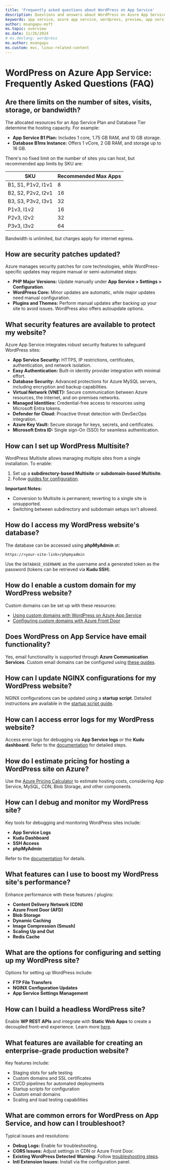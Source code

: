 ```yaml
---
title: 'Frequently asked questions about WordPress on App Service'
description: Questions and answers about WordPress on Azure App Service.
keywords: app service, azure app service, wordpress, preview, app service on linux, plugins, mysql flexible server, wordpress on linux, php
author: msangapu-msft
ms.topic: overview
ms.date: 11/26/2024
# ms.devlang: wordpress
ms.author: msangapu
ms.custom: mvc, linux-related-content
---
```

# WordPress on Azure App Service: Frequently Asked Questions (FAQ)

## Are there limits on the number of sites, visits, storage, or bandwidth?

The allocated resources for an App Service Plan and Database Tier determine the hosting capacity. For example:

- **App Service B1 Plan:** Includes 1 core, 1.75 GB RAM, and 10 GB storage.
- **Database B1ms Instance:** Offers 1 vCore, 2 GB RAM, and storage up to 16 GB.

There's no fixed limit on the number of sites you can host, but recommended app limits by SKU are:

| **SKU**           | **Recommended Max Apps** |
|--------------------|---------------------------|
| B1, S1, P1v2, I1v1 | 8                         |
| B2, S2, P2v2, I2v1 | 16                        |
| B3, S3, P3v2, I3v1 | 32                        |
| P1v3, I1v2         | 16                        |
| P2v3, I2v2         | 32                        |
| P3v3, I3v2         | 64                        |

Bandwidth is unlimited, but charges apply for internet egress.

## How are security patches updated?

Azure manages security patches for core technologies, while WordPress-specific updates may require manual or semi-automated steps:

- **PHP Major Versions:** Update manually under **App Service > Settings > Configuration**.
- **WordPress Core:** Minor updates are automatic, while major updates need manual configuration.
- **Plugins and Themes:** Perform manual updates after backing up your site to avoid issues. WordPress also offers autoupdate options.

## What security features are available to protect my website?

Azure App Service integrates robust security features to safeguard WordPress sites:

- **App Service Security:** HTTPS, IP restrictions, certificates, authentication, and network isolation.
- **Easy Authentication:** Built-in identity provider integration with minimal effort.
- **Database Security:** Advanced protections for Azure MySQL servers, including encryption and backup capabilities.
- **Virtual Network (VNET):** Secure communication between Azure resources, the internet, and on-premises networks.
- **Managed Identities:** Credential-free access to resources using Microsoft Entra tokens.
- **Defender for Cloud:** Proactive threat detection with DevSecOps integration.
- **Azure Key Vault:** Secure storage for keys, secrets, and certificates.
- **Microsoft Entra ID:** Single sign-On (SSO) for seamless authentication.

## How can I set up WordPress Multisite?

WordPress Multisite allows managing multiple sites from a single installation. To enable:

1. Set up a **subdirectory-based Multisite** or **subdomain-based Multisite**.
2. Follow [guides for configuration](#).

**Important Notes:**
- Conversion to Multisite is permanent; reverting to a single site is unsupported.
- Switching between subdirectory and subdomain setups isn't allowed.

## How do I access my WordPress website's database?

The database can be accessed using **phpMyAdmin** at:

`https://<your-site-link>/phpmyadmin`

Use the `DATABASE_USERNAME` as the username and a generated token as the password (tokens can be retrieved via **Kudu SSH**).

## How do I enable a custom domain for my WordPress website?

Custom domains can be set up with these resources:

- [Using custom domains with WordPress on Azure App Service](#)
- [Configuring custom domains with Azure Front Door](#)

## Does WordPress on App Service have email functionality?

Yes, email functionality is supported through **Azure Communication Services**. Custom email domains can be configured using [these guides](#).

## How can I update NGINX configurations for my WordPress website?

NGINX configurations can be updated using a **startup script**. Detailed instructions are available in the [startup script guide](#).

## How can I access error logs for my WordPress website?

Access error logs for debugging via **App Service logs** or the **Kudu dashboard**. Refer to the [documentation](#) for detailed steps.

## How do I estimate pricing for hosting a WordPress site on Azure?

Use the [Azure Pricing Calculator](#) to estimate hosting costs, considering App Service, MySQL, CDN, Blob Storage, and other components.

## How can I debug and monitor my WordPress site?

Key tools for debugging and monitoring WordPress sites include:

- **App Service Logs**
- **Kudu Dashboard**
- **SSH Access**
- **phpMyAdmin**

Refer to the [documentation](#) for details.

## What features can I use to boost my WordPress site's performance?

Enhance performance with these features / plugins:

- **Content Delivery Network (CDN)**
- **Azure Front Door (AFD)**
- **Blob Storage**
- **Dynamic Caching**
- **Image Compression (Smush)**
- **Scaling Up and Out**
- **Redis Cache**

## What are the options for configuring and setting up my WordPress site?

Options for setting up WordPress include:

- **FTP File Transfers**
- **NGINX Configuration Updates**
- **App Service Settings Management**

## How can I build a headless WordPress site?

Enable **WP REST APIs** and integrate with **Static Web Apps** to create a decoupled front-end experience. Learn more [here](#).

## What features are available for creating an enterprise-grade production website?

Key features include:

- Staging slots for safe testing
- Custom domains and SSL certificates
- CI/CD pipelines for automated deployments
- Startup scripts for configuration
- Custom email domains
- Scaling and load testing capabilities

## What are common errors for WordPress on App Service, and how can I troubleshoot?

Typical issues and resolutions:

- **Debug Logs:** Enable for troubleshooting.
- **CORS Issues:** Adjust settings in CDN or Azure Front Door.
- **Existing WordPress Detected Warning:** Follow [troubleshooting steps](#).
- **Intl Extension Issues:** Install via the configuration panel.
